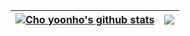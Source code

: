 
| <a href="https://github.com/Choiterry/Choiterry"><img align="center" src="https://github-readme-stats.vercel.app/api?username=Choiterry&show_icons=true&include_all_commits=true&theme=buefy&hide_border=true" alt="Cho yoonho's github stats" /></a> | <a href="https://github.com/Choiterry/Choiterry"><img align="center" src="https://github-readme-stats.vercel.app/api/top-langs/?username=Choiterry&layout=compact&theme=buefy&hide_border=true" /></a> |
| ------------- | ------------- |
